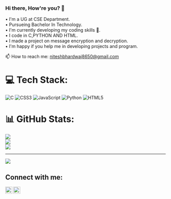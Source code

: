 ### Hi there, How're you? 👋

• I'm a UG at CSE Department.<br>• Pursueing Bachelor In Technology.<br>• I'm currently developing my coding skills 🌱.<br>• I code in C,PYTHON AND HTML.<br>• I made a project on message encryption and decryption.<br>• I'm happy if you help me in developing projects and program.

📫 How to reach me: niteshbhardwaj8650@gmail.com

# 💻 Tech Stack:
![C](https://img.shields.io/badge/c-%2300599C.svg?style=for-the-badge&logo=c&logoColor=white) ![CSS3](https://img.shields.io/badge/css3-%231572B6.svg?style=for-the-badge&logo=css3&logoColor=white) ![JavaScript](https://img.shields.io/badge/javascript-%23323330.svg?style=for-the-badge&logo=javascript&logoColor=%23F7DF1E) ![Python](https://img.shields.io/badge/python-3670A0?style=for-the-badge&logo=python&logoColor=ffdd54) ![HTML5](https://img.shields.io/badge/html5-%23E34F26.svg?style=for-the-badge&logo=html5&logoColor=white)
# 📊 GitHub Stats:
![](https://github-readme-stats.vercel.app/api?username=niteshbhardwaj171&theme=monokai&hide_border=true&include_all_commits=false&count_private=false)<br/>
![](https://github-readme-streak-stats.herokuapp.com/?user=niteshbhardwaj171&theme=monokai&hide_border=true)<br/>
![](https://github-readme-stats.vercel.app/api/top-langs/?username=niteshbhardwaj171&theme=monokai&hide_border=true&include_all_commits=false&count_private=false&layout=compact)

---
[![](https://visitcount.itsvg.in/api?id=niteshbhardwaj171&icon=0&color=0)](https://visitcount.itsvg.in)

<!-- Proudly created with GPRM ( https://gprm.itsvg.in ) -->



## Connect with me:

[<img align="left" alt="Nitesh | LinkedIn" width="22px" src="https://cdn.jsdelivr.net/npm/simple-icons@v3/icons/linkedin.svg" />](https://www.linkedin.com/in/nitesh-bhardwaj-127ab926a/)
[<img align="left" alt="Nitesh | Instagram" width="22px" src="https://cdn.jsdelivr.net/npm/simple-icons@3.4.0/icons/instagram.svg" />](https://instagram.com/nitesh.bhardwaj_17?igshid=ZDdkNTZiNTM=)

<br />
<br />


<!--
**NiteshBhardwaj171/NITESHBHARDWAJ171** is a ✨ _special_ ✨ repository because its `README.md` (this file) appears on your GitHub profile.


